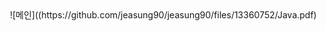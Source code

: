 <img url="https://github.com/jeasung90/jeasung90/files/13360752/Java.pdf">
![메인]((https://github.com/jeasung90/jeasung90/files/13360752/Java.pdf)
